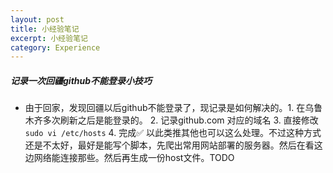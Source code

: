 ```yaml
---
layout: post
title: 小经验笔记
excerpt: 小经验笔记
category: Experience 
---
```


##### 记录一次回疆github不能登录小技巧

- 由于回家，发现回疆以后github不能登录了，现记录是如何解决的。1. 在乌鲁木齐多次刷新之后是能登录的。 2. 记录github.com 对应的域名 3. 直接修改 `sudo vi /etc/hosts` 4. 完成✅   以此类推其他也可以这么处理。不过这种方式还是不太好，最好是能写个脚本，先爬出常用网站部署的服务器。然后在看这边网络能连接那些。然后再生成一份host文件。TODO

